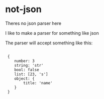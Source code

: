 # not-json
 Theres no json parser here

 I like to make a parser for something like json
 
 The parser will accept something like this:

```

 {
    number: 3
    string: 'str'
    bool: false
    list: [23, 's']
    object: {
        title: 'name'
    }
 }
```